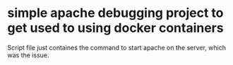 # simple apache debugging project to get used to using docker containers
Script file just containes the command to start apache on the server, which was the issue.
